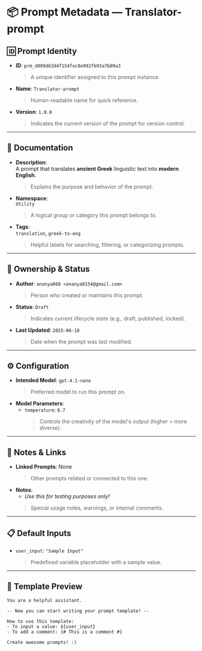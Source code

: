 # 📦 Prompt Metadata — Translator-prompt

## 🆔 Prompt Identity
- **ID**: `prm_d089d63d4f154fec8e992fb93a7b09a3`  
  > A unique identifier assigned to this prompt instance.
- **Name**: `Translator-prompt`  
  > Human-readable name for quick reference.
- **Version**: `1.0.0`  
  > Indicates the current version of the prompt for version control.

---

## 📄 Documentation
- **Description**:  
  A prompt that translates **ancient Greek** linguistic text into **modern English**.  
  > Explains the purpose and behavior of the prompt.
- **Namespace**:  
  `Utility`  
  > A logical group or category this prompt belongs to.
- **Tags**:  
  `translation`, `greek-to-eng`  
  > Helpful labels for searching, filtering, or categorizing prompts.

---

## 👤 Ownership & Status
- **Author**: `ananya868 <ananya8154@gmail.com>`  
  > Person who created or maintains this prompt.
- **Status**: `Draft`  
  > Indicates current lifecycle state (e.g., draft, published, locked).
- **Last Updated**: `2025-06-18`  
  > Date when the prompt was last modified.

---

## ⚙️ Configuration
- **Intended Model**: `gpt-4.1-nano`  
  > Preferred model to run this prompt on.
- **Model Parameters**:
  - `temperature`: `0.7`  
    > Controls the creativity of the model's output (higher = more diverse).

---

## 🔗 Notes & Links
- **Linked Prompts**: None  
  > Other prompts related or connected to this one.
- **Notes**:  
  - *Use this for testing purposes only!*  
  > Special usage notes, warnings, or internal comments.

---

## 📋 Default Inputs
- `user_input`: `"Sample Input"`  
  > Predefined variable placeholder with a sample value.

---

## 💬 Template Preview
```text
You are a helpful assistant.

-- Now you can start writing your prompt template! --

How to use this template:
- To input a value: ${user_input}
- To add a comment: {# This is a comment #}

Create awesome prompts! :)
